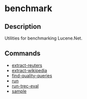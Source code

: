 ﻿# benchmark

## Description

Utilities for benchmarking Lucene.Net.

## Commands

- [extract-reuters](extract-reuters.md)
- [extract-wikipedia](extract-wikipedia.md)
- [find-quality-queries](find-quality-queries.md)
- [run](run.md)
- [run-trec-eval](run-trec-eval.md)
- [sample](sample.md)